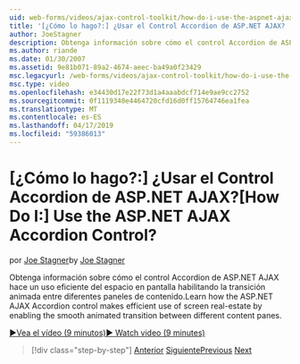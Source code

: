 ```yaml
---
uid: web-forms/videos/ajax-control-toolkit/how-do-i-use-the-aspnet-ajax-accordion-control
title: '[¿Cómo lo hago?:] ¿Usar el Control Accordion de ASP.NET AJAX? | Microsoft Docs'
author: JoeStagner
description: Obtenga información sobre cómo el control Accordion de ASP.NET AJAX hace un uso eficiente del espacio en pantalla habilitando la transición animada entre diferentes p contenido...
ms.author: riande
ms.date: 01/30/2007
ms.assetid: 9e81b071-89a2-4674-aeec-ba49a0f23429
msc.legacyurl: /web-forms/videos/ajax-control-toolkit/how-do-i-use-the-aspnet-ajax-accordion-control
msc.type: video
ms.openlocfilehash: e34430d17e22f73d1a4aaabdcf714e9ae9cc2752
ms.sourcegitcommit: 0f1119340e4464720cfd16d0ff15764746ea1fea
ms.translationtype: MT
ms.contentlocale: es-ES
ms.lasthandoff: 04/17/2019
ms.locfileid: "59386013"
---
```

# <a name="how-do-i-use-the-aspnet-ajax-accordion-control"></a><span data-ttu-id="86a9b-104">[¿Cómo lo hago?:] ¿Usar el Control Accordion de ASP.NET AJAX?</span><span class="sxs-lookup"><span data-stu-id="86a9b-104">[How Do I:] Use the ASP.NET AJAX Accordion Control?</span></span>

<span data-ttu-id="86a9b-105">por [Joe Stagner](https://github.com/JoeStagner)</span><span class="sxs-lookup"><span data-stu-id="86a9b-105">by [Joe Stagner](https://github.com/JoeStagner)</span></span>

<span data-ttu-id="86a9b-106">Obtenga información sobre cómo el control Accordion de ASP.NET AJAX hace un uso eficiente del espacio en pantalla habilitando la transición animada entre diferentes paneles de contenido.</span><span class="sxs-lookup"><span data-stu-id="86a9b-106">Learn how the ASP.NET AJAX Accordion control makes efficient use of screen real-estate by enabling the smooth animated transition between different content panes.</span></span>

[<span data-ttu-id="86a9b-107">&#9654;Vea el vídeo (9 minutos)</span><span class="sxs-lookup"><span data-stu-id="86a9b-107">&#9654; Watch video (9 minutes)</span></span>](https://channel9.msdn.com/Blogs/ASP-NET-Site-Videos/how-do-i-use-the-aspnet-ajax-accordion-control)

> [!div class="step-by-step"]
> <span data-ttu-id="86a9b-108">[Anterior](how-do-i-use-the-aspnet-ajax-alwaysvisible-control-extender.md)
> [Siguiente](how-do-i-use-the-aspnet-ajax-collapsable-panel-extender.md)</span><span class="sxs-lookup"><span data-stu-id="86a9b-108">[Previous](how-do-i-use-the-aspnet-ajax-alwaysvisible-control-extender.md)
[Next](how-do-i-use-the-aspnet-ajax-collapsable-panel-extender.md)</span></span>
